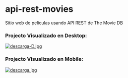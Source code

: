 # api-rest-movies
Sitio web de peliculas usando API REST de The Movie DB
### Projecto Visualizado en Desktop:

[![descarga-D.jpg](https://i.postimg.cc/Vkc0zKFT/descarga-D.jpg)](https://postimg.cc/9rJQptKt)

### Projecto Visualizado en Mobile:

[![descarga.jpg](https://i.postimg.cc/qM65Cx34/descarga.jpg)](https://postimg.cc/w7HVCJ2G)